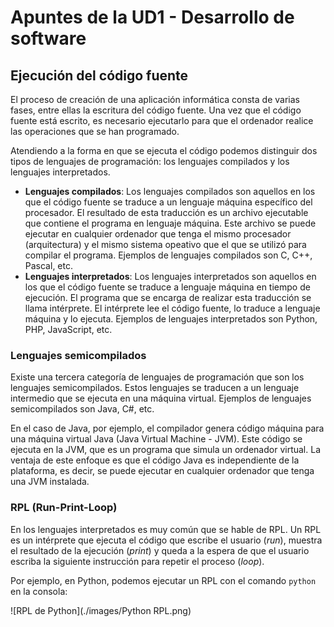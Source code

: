 # Apuntes de la UD1 - Desarrollo de software

## Ejecución del código fuente

El proceso de creación de una aplicación informática consta de varias fases, entre ellas la escritura del código fuente. Una vez que el código fuente está escrito, es necesario ejecutarlo para que el ordenador realice las operaciones que se han programado.

Atendiendo a la forma en que se ejecuta el código podemos distinguir dos tipos de lenguajes de programación: los lenguajes compilados y los lenguajes interpretados.

- **Lenguajes compilados**: Los lenguajes compilados son aquellos en los que el código fuente se traduce a un lenguaje máquina específico del procesador. El resultado de esta traducción es un archivo ejecutable que contiene el programa en lenguaje máquina. Este archivo se puede ejecutar en cualquier ordenador que tenga el mismo procesador (arquitectura) y el mismo sistema opeativo que el que se utilizó para compilar el programa. Ejemplos de lenguajes compilados son C, C++, Pascal, etc.
- **Lenguajes interpretados**: Los lenguajes interpretados son aquellos en los que el código fuente se traduce a lenguaje máquina en tiempo de ejecución. El programa que se encarga de realizar esta traducción se llama intérprete. El intérprete lee el código fuente, lo traduce a lenguaje máquina y lo ejecuta. Ejemplos de lenguajes interpretados son Python, PHP, JavaScript, etc.

### Lenguajes semicompilados

Existe una tercera categoría de lenguajes de programación que son los lenguajes semicompilados. Estos lenguajes se traducen a un lenguaje intermedio que se ejecuta en una máquina virtual. Ejemplos de lenguajes semicompilados son Java, C#, etc.

En el caso de Java, por ejemplo, el compilador genera código máquina para una máquina virtual Java (Java Virtual Machine - JVM). Este código se ejecuta en la JVM, que es un programa que simula un ordenador virtual. La ventaja de este enfoque es que el código Java es independiente de la plataforma, es decir, se puede ejecutar en cualquier ordenador que tenga una JVM instalada.

### RPL (Run-Print-Loop)

En los lenguajes interpretados es muy común que se hable de RPL. Un RPL es un intérprete que ejecuta el código que escribe el usuario (_run_), muestra el resultado de la ejecución (_print_) y queda a la espera de que el usuario escriba la siguiente instrucción para repetir el proceso (_loop_).

Por ejemplo, en Python, podemos ejecutar un RPL con el comando `python` en la consola:

![RPL de Python](./images/Python RPL.png)
